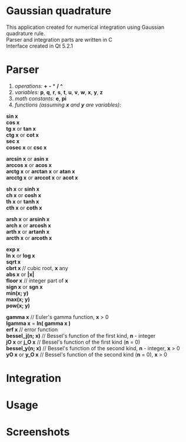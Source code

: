 # Gaussian quadrature

This application created for numerical integration using Gaussian quadrature rule.  
Parser and integration parts are written in C  
Interface created in Qt 5.2.1  

# Parser

1. _operations:_ **+**  **-**  *  **/**  **^**
2. _variables:_ **p**, **q**, **r**, **s**, **t**, **u**, **v**, **w**, **x**, **y**, **z**
3. _math constants:_ **e**, **pi**
4. _functions (assuming **x** and **y** are variables):_  

**sin x**  
**cos x**  
**tg x** or **tan x**  
**ctg x** or **cot x**  
**sec x**  
**cosec x** or **csc x**  
  
**arcsin x** or **asin x**  
**arccos x** or **acos x**  
**arctg x** or **arctan x** or **atan x**  
**arcctg x** or **arccot x** or **acot x**  
  
**sh x** or **sinh x**  
**ch x** or **cosh x**  
**th x** or **tanh x**  
**cth x** or **coth x**  
  
**arsh x** or **arsinh x**  
**arch x** or **arcosh x**  
**arth x** or **artanh x**  
**arcth x** or **arcoth x**  
  
**exp x**  
**ln x** or **log x**  
**sqrt x**  
**cbrt x** // cubic root, **x** any  
**abs x** or **|x|**  
**floor x** // integer part of **x**  
**sign x** or **sgn x**  
**min(x; y)**  
**max(x; y)**  
**pow(x; y)**  
  
**gamma x** // Euler's gamma function, **x** > 0  
**lgamma x** = **ln( gamma x )**  
**erf x** // error function  
**bessel_j(n; x)** // Bessel's function of the first kind, **n** - integer  
**jO x** or **j_O x** // Bessel's function of the first kind (**n** = 0)  
**bessel_y(n; x)** // Bessel's function of the second kind, **n** - integer, **x** > 0  
**yO x** or **y_O x** // Bessel's function of the second kind (**n** = 0), **x** > 0  

# Integration

# Usage

# Screenshots
